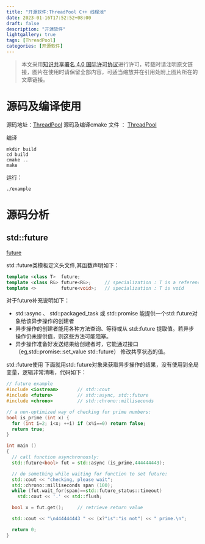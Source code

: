 ```yaml
---
title: "开源软件:ThreadPool C++ 线程池"
date: 2023-01-16T17:52:52+08:00
draft: false
description: "开源软件"
lightgallery: true
tags: [ThreadPool]
categories: [开源软件]
---
```


> 本文采用[知识共享署名 4.0 国际许可协议](http://creativecommons.org/licenses/by/4.0/)进行许可，转载时请注明原文链接，图片在使用时请保留全部内容，可适当缩放并在引用处附上图片所在的文章链接。


# 源码及编译使用
源码地址：[ThreadPool](https://github.com/progschj/ThreadPool)
源码及编译cmake 文件 ： [ThreadPool]()

编译 
```
mkdir build
cd build
cmake ..
make 
```
运行：
```
./example
```

# 源码分析

## std::future

[future](http://www.cplusplus.com/reference/future/future/?kw=future)

std::future类模板定义头文件<future>,其函数声明如下：
```cpp
template <class T>  future;
template <class R&> future<R&>;     // specialization : T is a reference type (R&)
template <>         future<void>;   // specialization : T is void
```

对于future补充说明如下：

- std::async 、 std::packaged_task 或 std::promise 能提供一个std::future对象给该异步操作的创建者
- 异步操作的创建者能用各种方法查询、等待或从 std::future 提取值。若异步操作仍未提供值，则这些方法可能阻塞。
- 异步操作准备好发送结果给创建者时，它能通过接口（eg,std::promise::set_value std::future） 修改共享状态的值。


std::future使用
下面就用std::future对象来获取异步操作的结果，没有使用到全局变量，逻辑非常清晰，代码如下：
```cpp
// future example
#include <iostream>       // std::cout
#include <future>         // std::async, std::future
#include <chrono>         // std::chrono::milliseconds

// a non-optimized way of checking for prime numbers:
bool is_prime (int x) {
  for (int i=2; i<x; ++i) if (x%i==0) return false;
  return true;
}

int main ()
{
  // call function asynchronously:
  std::future<bool> fut = std::async (is_prime,444444443); 

  // do something while waiting for function to set future:
  std::cout << "checking, please wait";
  std::chrono::milliseconds span (100);
  while (fut.wait_for(span)==std::future_status::timeout)
    std::cout << '.' << std::flush;

  bool x = fut.get();     // retrieve return value

  std::cout << "\n444444443 " << (x?"is":"is not") << " prime.\n";

  return 0;
}

```